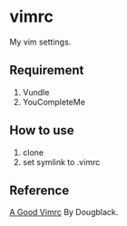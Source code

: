 # vimrc
My vim settings.

## Requirement
1. Vundle
2. YouCompleteMe

## How to use

1. clone
2. set symlink to .vimrc

## Reference
[A Good Vimrc](http://dougblack.io/words/a-good-vimrc.html) By Dougblack.

